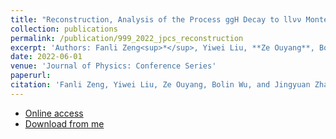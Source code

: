 ```yaml
---
title: "Reconstruction, Analysis of the Process ggH Decay to llνν Monte Carlo with MH=125 GeV and Introduction of the Physical Background"
collection: publications
permalink: /publication/999_2022_jpcs_reconstruction
excerpt: 'Authors: Fanli Zeng<sup>*</sup>, Yiwei Liu, **Ze Ouyang**, Bolin Wu, and Jingyuan Zhang.'
date: 2022-06-01
venue: 'Journal of Physics: Conference Series'  
paperurl: 
citation: 'Fanli Zeng, Yiwei Liu, Ze Ouyang, Bolin Wu, and Jingyuan Zhang. (2022). <i>Journal of Physics: Conference Series</i>. 2287(012030).'
---
```


* [Online access](https://iopscience.iop.org/article/10.1088/1742-6596/2287/1/012030)  
* [Download from me](http://ze-ouyang.github.io/files/999_2022_jpcs_reconstruction.pdf)  
